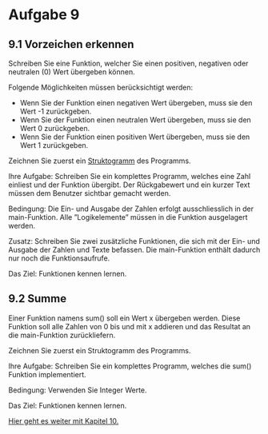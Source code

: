 # Aufgabe 9
## 9.1 Vorzeichen erkennen

Schreiben Sie eine Funktion, welcher Sie einen positiven, negativen oder neutralen (0) Wert übergeben können.

Folgende Möglichkeiten müssen berücksichtigt werden:

* Wenn Sie der Funktion einen negativen Wert übergeben, muss sie den Wert -1 zurückgeben.
* Wenn Sie der Funktion einen neutralen Wert übergeben, muss sie den Wert 0 zurückgeben.
* Wenn Sie der Funktion einen positiven Wert übergeben, muss sie den Wert 1 zurückgeben.

Zeichnen Sie zuerst ein [Struktogramm](https://github.com/streusselhirni/hfict-he17-oop1-aufgaben/blob/master/kapitel9/out/struktogramme.pdf) des Programms.

Ihre Aufgabe: Schreiben Sie ein komplettes Programm, welches eine Zahl einliest und der Funktion übergibt. Der Rückgabewert und ein kurzer Text müssen dem Benutzer sichtbar gemacht werden.

Bedingung: Die Ein- und Ausgabe der Zahlen erfolgt ausschliesslich in der main-Funktion. Alle ”Logikelemente” müssen in die Funktion ausgelagert werden.

Zusatz: Schreiben Sie zwei zusätzliche Funktionen, die sich mit der Ein- und Ausgabe der Zahlen und Texte befassen. Die main-Funktion enthält dadurch nur noch die Funktionsaufrufe.

Das Ziel: Funktionen kennen lernen.

## 9.2 Summe
Einer Funktion namens sum() soll ein Wert x übergeben werden. Diese Funktion soll alle Zahlen von 0 bis und mit x addieren und das Resultat an die main-Funktion zurückliefern.

Zeichnen Sie zuerst ein Struktogramm des Programms.

Ihre Aufgabe: Schreiben Sie ein komplettes Programm, welches die sum() Funktion implementiert.

Bedingung: Verwenden Sie Integer Werte. 

Das Ziel: Funktionen kennen lernen.

[Hier geht es weiter mit Kapitel 10.](https://github.com/streusselhirni/hfict-he17-oop1-aufgaben/tree/master/kapitel10)
